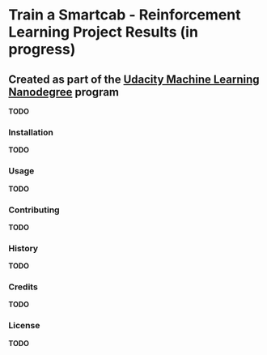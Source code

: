 # Train a Smartcab - Reinforcement Learning Project Results (in progress)
## Created as part of the [Udacity Machine Learning Nanodegree](https://www.udacity.com/course/machine-learning-engineer-nanodegree--nd009) program

**TODO**

### Installation

**TODO**

### Usage

**TODO**

### Contributing

**TODO**

### History

**TODO**

### Credits

**TODO**

### License

**TODO**
